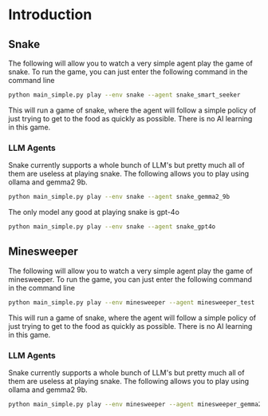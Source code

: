 # Introduction

## Snake
The following will allow you to watch a very simple agent play the game of snake.
To run the game, you can just enter the following command in the command line

```bash
python main_simple.py play --env snake --agent snake_smart_seeker
```

This will run a game of snake, where the agent will follow a simple policy of just trying to get to the food as quickly as possible.  There is no AI learning in this game.

### LLM Agents
Snake currently supports a whole bunch of LLM's but pretty much all of them are useless at playing snake.  The following allows you to play using ollama and gemma2 9b.

```bash
python main_simple.py play --env snake --agent snake_gemma2_9b
```

The only model any good at playing snake is gpt-4o

```bash
python main_simple.py play --env snake --agent snake_gpt4o
```

## Minesweeper
The following will allow you to watch a very simple agent play the game of minesweeper.
To run the game, you can just enter the following command in the command line

```bash
python main_simple.py play --env minesweeper --agent minesweeper_test
```

This will run a game of snake, where the agent will follow a simple policy of just trying to get to the food as quickly as possible.  There is no AI learning in this game.

### LLM Agents
Snake currently supports a whole bunch of LLM's but pretty much all of them are useless at playing snake.  The following allows you to play using ollama and gemma2 9b.

```bash
python main_simple.py play --env minesweeper --agent minesweeper_gemma2_9b
```
